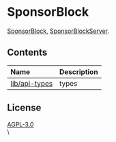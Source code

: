 # SponsorBlock
[SponsorBlock](https://github.com/ajayyy/SponsorBlock), [SponsorBlockServer](https://github.com/ajayyy/SponsorBlockServer).

## Contents
| Name | Description
| :--- | :---- |
| [lib/api-types](./lib/api-types) | types

## License
[AGPL-3.0](./LICENSES/AGPL-3.0) \
 \

